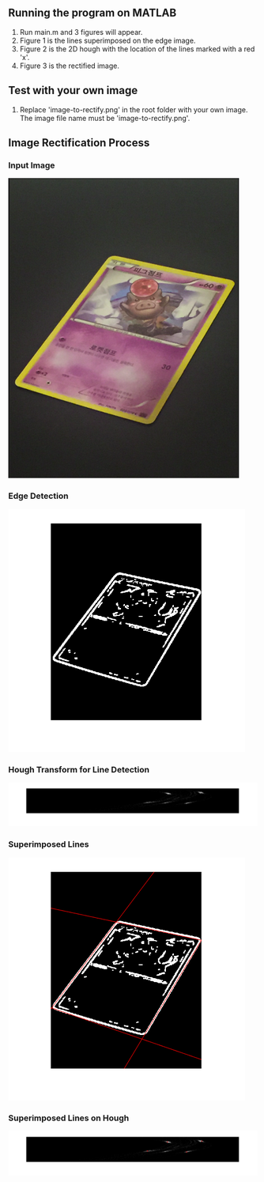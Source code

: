 ## Running the program on MATLAB
1) Run main.m and 3 figures will appear.
2) Figure 1 is the lines superimposed on the edge image.
3) Figure 2 is the 2D hough with the location of the lines
   marked with a red 'x'.
4) Figure 3 is the rectified image.

## Test with your own image
1) Replace 'image-to-rectify.png' in the root folder with your own image. The image file name must be 'image-to-rectify.png'.

## Image Rectification Process

### Input Image
![Input Image](/sample_images/spoink.png)

### Edge Detection
![Edge Detection](/sample_images/others/spoink_edge_image.png)

### Hough Transform for Line Detection
![Hough](/sample_images/others/hough.png)

### Superimposed Lines
![Superimposed Lines](/sample_images/others/superimposed_lines.png)

### Superimposed Lines on Hough
![Superimposed Lines on Hough](/sample_images/others/superimposed_hough.png)
